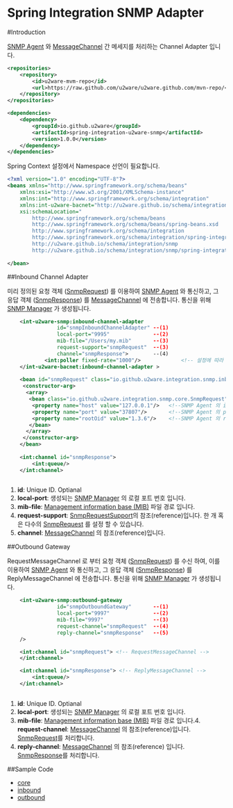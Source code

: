 Spring Integration SNMP Adapter
=================================================

#Introduction 

[SNMP Agent](https://en.wikipedia.org/wiki/Simple_Network_Management_Protocol) 와 [MessageChannel](http://docs.spring.io/spring-integration/docs/4.2.4.RELEASE/reference/html/messaging-channels-section.html#channel) 간 메세지를 처리하는 Channel Adapter 입니다. 

```xml
<repositories>
    <repository>
        <id>u2ware-mvm-repo</id>
        <url>https://raw.github.com/u2ware/u2ware.github.com/mvn-repo/</url>
    </repository>
</repositories>

<dependencies>
	<dependency>
		<groupId>io.github.u2ware</groupId>
		<artifactId>spring-integration-u2ware-snmp</artifactId>
		<version>1.0.0</version>
	</dependency>
</dependencies>
```

Spring Context 설정에서 Namespace 선언이 필요합니다.

```xml
<?xml version="1.0" encoding="UTF-8"?>
<beans xmlns="http://www.springframework.org/schema/beans"
	xmlns:xsi="http://www.w3.org/2001/XMLSchema-instance"
	xmlns:int="http://www.springframework.org/schema/integration"
	xmlns:int-u2ware-bacnet="http://u2ware.github.io/schema/integration/snmp"
	xsi:schemaLocation="
		http://www.springframework.org/schema/beans 
		http://www.springframework.org/schema/beans/spring-beans.xsd
		http://www.springframework.org/schema/integration 
		http://www.springframework.org/schema/integration/spring-integration.xsd
		http://u2ware.github.io/schema/integration/snmp 
		http://u2ware.github.io/schema/integration/snmp/spring-integration-snmp.xsd">
		
</bean>
```

##Inbound Channel Adapter

미리 정의된 요청 객체 ([SnmpRequest](src/main/java/io/github/u2ware/integration/snmp/core/SnmpRequest.java)) 를 이용하여 [SNMP Agent](https://en.wikipedia.org/wiki/Simple_Network_Management_Protocol) 와 통신하고, 그 응답 객체 ([SnmpResponse](src/main/java/io/github/u2ware/integration/snmp/core/SnmpResponse.java)) 를 [MessageChannel](http://docs.spring.io/spring-integration/docs/4.2.4.RELEASE/reference/html/messaging-channels-section.html#channel) 에 전송합니다. 통신을 위해  [SNMP Manager](https://en.wikipedia.org/wiki/Simple_Network_Management_Protocol) 가 생성됩니다.

```xml
	<int-u2ware-snmp:inbound-channel-adapter 
				id="snmpInboundChannelAdapter" --(1)
				local-port="9995"              --(2)
				mib-file="/Users/my.mib"       --(3)
				request-support="snmpRequest"  --(3)
				channel="snmpResponse">        --(4)
			<int:poller fixed-rate="1000"/>             <!-- 설정에 따라 통신을 반복 합니다.(polling) -->
	</int-u2ware-bacnet:inbound-channel-adapter >
	
	<bean id="snmpRequest" class="io.github.u2ware.integration.snmp.inbound.SnmpRequestSupport">
	 <constructor-arg>
	  <array>
	   <bean class="io.github.u2ware.integration.snmp.core.SnmpRequest">
	    <property name="host" value="127.0.0.1"/>   <!--SNMP Agent 의 ip -->
		<property name="port" value="37807"/>       <!--SNMP Agent 의 port -->
		<property name="rootOid" value="1.3.6"/>    <!--SNMP Agent 의 rootOid-->
	   </bean>
	  </array>
	 </constructor-arg>
	</bean>
	
	<int:channel id="snmpResponse">   
		<int:queue/>
	</int:channel>
	              
```
1. **id**:	Unique ID.  Optianal
2. **local-port**: 생성되는 [SNMP Manager](https://en.wikipedia.org/wiki/Simple_Network_Management_Protocol) 의 로컬 포트 번호 입니다.
3. **mib-file**: [Management information base (MIB)](https://en.wikipedia.org/wiki/Simple_Network_Management_Protocol#Management_information_base_.28MIB.29) 파일 경로 입니다.
4. **request-support**:  [SnmpRequestSupport](src/main/java/io/github/u2ware/integration/snmp/inbound/SnRequempstSupport.java)의 참조(reference)입니다. 한 개 혹은 다수의 [SnmpRequest](src/main/java/io/github/u2ware/integration/snmp/core/BacnetRequest.java) 를 설정 할 수 있습니다.
5. **channel**: [MessageChannel](http://docs.spring.io/spring-integration/docs/4.2.4.RELEASE/reference/html/messaging-channels-section.html#channel) 의 참조(reference)입니다. 


##Outbound Gateway

RequestMessageChannel 로 부터 요청 객체 ([SnmpRequest](src/main/java/io/github/u2ware/integration/snmp/core/BacnetRequest.java)) 를 수신 하여, 이를 이용하여 [SNMP Agent](https://en.wikipedia.org/wiki/Simple_Network_Management_Protocol) 와 통신하고, 그 응답 객체 ([SnmpResponse](src/main/java/io/github/u2ware/integration/snmp/core/SnmpResponse.java)) 를 ReplyMessageChannel 에 전송합니다. 통신을 위해  [SNMP Manager](https://en.wikipedia.org/wiki/Simple_Network_Management_Protocol) 가 생성됩니다.

```xml
	<int-u2ware-snmp:outbound-gateway 
				id="snmpOutboundGateway"       --(1)      
				local-port="9997"              --(2)           
				mib-file="9997"                --(3)           
				request-channel="snmpRequest"  --(4)
				reply-channel="snmpResponse"   --(5)
	/>

	<int:channel id="snmpRequest"> <!-- RequestMessageChannel -->
	</int:channel>

	<int:channel id="snmpResponse"> <!-- ReplyMessageChannel -->
		<int:queue/>
	</int:channel>
	
```
1. **id**:	Unique ID.  Optianal
2. **local-port**: 생성되는 [SNMP Manager](https://en.wikipedia.org/wiki/Simple_Network_Management_Protocol) 의 로컬 포트 번호 입니다.
3. **mib-file**: [Management information base (MIB)](https://en.wikipedia.org/wiki/Simple_Network_Management_Protocol#Management_information_base_.28MIB.29) 파일 경로 입니다.4. **request-channel**: [MessageChannel](http://docs.spring.io/spring-integration/docs/4.2.4.RELEASE/reference/html/messaging-channels-section.html#channel) 의 참조(reference)입니다. [SnmpRequest](src/main/java/io/github/u2ware/integration/snmp/core/SnmpRequest.java)를 처리합니다.
5. **reply-channel**: [MessageChannel](http://docs.spring.io/spring-integration/docs/4.2.4.RELEASE/reference/html/messaging-channels-section.html#channel) 의 참조(reference) 입니다. [SnmpResponse](src/main/java/io/github/u2ware/integration/snmp/core/SnmpResponse.java)를 처리합니다. 

##Sample Code

* [core](src/test/java/io/github/u2ware/integration/snmp/core/)
* [inbound](src/test/java/io/github/u2ware/integration/snmp/inbound/)
* [outbound](src/test/java/io/github/u2ware/integration/snmp/outbound/)


